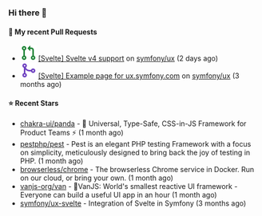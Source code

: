 ### Hi there 👋

#### 🔨 My recent Pull Requests

- ![](./assets/pr-open.svg) [[Svelte] Svelte v4 support](https://github.com/symfony/ux/pull/1018) on [symfony/ux](https://github.com/symfony/ux) (2 days ago)
- ![](./assets/pr-merged.svg) [[Svelte] Example page for ux.symfony.com](https://github.com/symfony/ux/pull/795) on [symfony/ux](https://github.com/symfony/ux) (3 months ago)

#### ⭐ Recent Stars

- [chakra-ui/panda](https://github.com/chakra-ui/panda) - 🐼 Universal, Type-Safe, CSS-in-JS Framework for Product Teams ⚡️ (1 month ago)
- [pestphp/pest](https://github.com/pestphp/pest) - Pest is an elegant PHP testing Framework with a focus on simplicity, meticulously designed to bring back the joy of testing in PHP. (1 month ago)
- [browserless/chrome](https://github.com/browserless/chrome) - The browserless Chrome service in Docker. Run on our cloud, or bring your own. (1 month ago)
- [vanjs-org/van](https://github.com/vanjs-org/van) - 🍦VanJS: World&#39;s smallest reactive UI framework - Everyone can build a useful UI app in an hour (1 month ago)
- [symfony/ux-svelte](https://github.com/symfony/ux-svelte) - Integration of Svelte in Symfony (3 months ago)